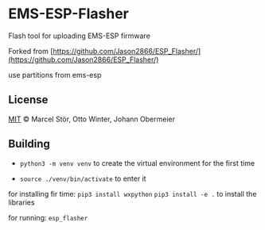 # EMS-ESP-Flasher

Flash tool for uploading EMS-ESP firmware

Forked from [https://github.com/Jason2866/ESP_Flasher/](https://github.com/Jason2866/ESP_Flasher/)

use partitions from ems-esp

## License

[MIT](http://opensource.org/licenses/MIT) © Marcel Stör, Otto Winter, Johann Obermeier

## Building

- `python3 -m venv venv` to create the virtual environment for the first time
  
- `source ./venv/bin/activate` to enter it

for installing fir time:
`pip3 install wxpython`
`pip3 install -e .` to install the libraries

for running:
`esp_flasher`
